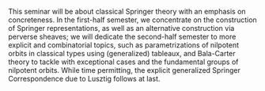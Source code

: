 This seminar will be about classical Springer theory with an emphasis on concreteness. In the first-half semester, we concentrate on the construction of Springer representations, as well as an alternative construction via perverse sheaves; we will dedicate the second-half semester to more explicit and combinatorial topics, such as parametrizations of nilpotent orbits in classical types using (generalized) tableaux, and Bala-Carter theory to tackle with exceptional cases and the fundamental groups of nilpotent orbits. While time permitting, the explicit generalized Springer Correspondence due to Lusztig follows at last.
